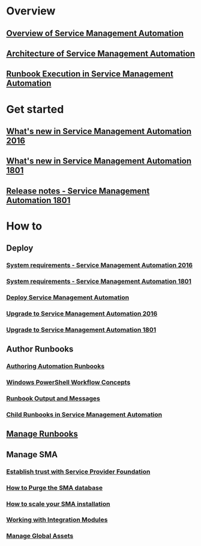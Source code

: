 # Overview
## [Overview of Service Management Automation](overview-of-service-management-automation.md)
## [Architecture of Service Management Automation](architecture-of-service-management-automation.md)
## [Runbook Execution in Service Management Automation](runbook-automation.md)
# Get started
## [What's new in Service Management Automation 2016](whats-new-in-service-management-automation.md)
## [What's new in Service Management Automation 1801](whats-new-1801.md)
## [Release notes - Service Management Automation 1801](release-notes-1801.md)
# How to
## Deploy
### [System requirements - Service Management Automation 2016](system-requirements.md)
### [System requirements - Service Management Automation 1801](system-requirements-1801.md)
### [Deploy Service Management Automation](deploy.md)
### [Upgrade to Service Management Automation 2016](upgrade.md)
### [Upgrade to Service Management Automation 1801](upgrade-1801.md)
## Author Runbooks
### [Authoring Automation Runbooks](authoring-automation-runbooks.md)
### [Windows PowerShell Workflow Concepts](overview-powershell-workflows.md)
### [Runbook Output and Messages](overview-runbook-messages-output.md)
### [Child Runbooks in Service Management Automation](link-runbooks.md)
## [Manage Runbooks](manage-runbooks.md)
## Manage SMA
### [Establish trust with Service Provider Foundation](establish-trust-between-service-management-automation-and-service-provider-foundation.md)
### [How to Purge the SMA database](how-to-purge-the-service-management-automation-database.md)
### [How to scale your SMA installation](scaling-service-management-automation-up-or-down.md)
### [Working with Integration Modules](manage-integration-modules.md)
### [Manage Global Assets](manage-global-assets.md)
